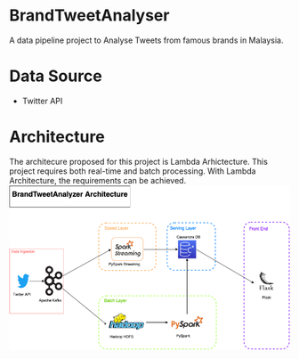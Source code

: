# BrandTweetAnalyser
A data pipeline project to Analyse Tweets from famous brands in Malaysia.

# Data Source
- Twitter API

# Architecture
The architecure proposed for this project is Lambda Arhictecture. This project requires both real-time and batch processing. With Lambda Architecture, the requirements can be achieved.
<break>
![alt text](https://github.com/alfdnl/BrandTweetAnalyser/blob/main/BrandTweetAnalyzer.drawio.png?raw=true)
